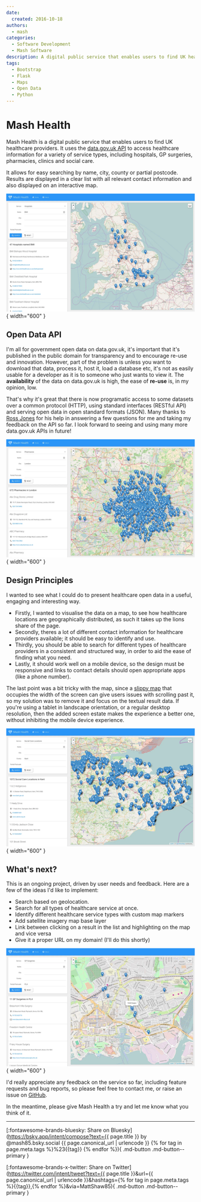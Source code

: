 ```yaml
---
date:
  created: 2016-10-18
authors:
  - mash
categories:
  - Software Development
  - Mash Software
description: A digital public service that enables users to find UK healthcare providers.
tags:
  - Bootstrap
  - Flask
  - Maps
  - Open Data
  - Python
---
```


# Mash Health

Mash Health is a digital public service that enables users to find UK healthcare providers. It uses the [data.gov.uk API](https://data.gov.uk/data/api/health) to access healthcare information for a variety of service types, including hospitals, GP surgeries, pharmacies, clinics and social care.

<!-- more -->

It allows for easy searching by name, city, county or partial postcode. Results are displayed in a clear list with all relevant contact information and also displayed on an interactive map.

![Hospitals named "BMI"](../../assets/images/health-hospitals.png){ width="600" }

## Open Data API

I'm all for government open data on data.gov.uk, it's important that it's published in the public domain for transparency and to encourage re-use and innovation. However, part of the problem is unless you want to download that data, process it, host it, load a database etc, it's not as easily usable for a developer as it is to someone who just wants to view it. The **availability** of the data on data.gov.uk is high, the ease of **re-use** is, in my opinion, low.

That's why it's great that there is now programatic access to some datasets over a common protocol (HTTP), using standard interfaces (RESTful API) and serving open data in open standard formats (JSON). Many thanks to [Ross Jones](https://mastodon.social/@rossjones) for his help in answering a few questions for me and taking my feedback on the API so far. I look forward to seeing and using many more data.gov.uk APIs in future!

![Pharmacies in London](../../assets/images/health-pharmacies.png){ width="600" }

## Design Principles

I wanted to see what I could do to present healthcare open data in a useful, engaging and interesting way.

- Firstly, I wanted to visualise the data on a map, to see how healthcare locations are geographically distributed, as such it takes up the lions share of the page.
- Secondly, theres a lot of different contact information for healthcare providers available; it should be easy to identify and use.
- Thirdly, you should be able to search for different types of healthcare providers in a consistent and structured way, in order to aid the ease of finding what you need.
- Lastly, it should work well on a mobile device, so the design must be responsive and links to contact details should open appropriate apps (like a phone number).

The last point was a bit tricky with the map, since a [slippy map](https://wiki.openstreetmap.org/wiki/Slippy_map) that occupies the width of the screen can give users issues with scrolling past it, so my solution was to remove it and focus on the textual result data. If you're using a tablet in landscape orientation, or a regular desktop resolution, then the added screen estate makes the experience a better one, without inhibiting the mobile device experience.

![Social Care in Kent](../../assets/images/health-social-care.png){ width="600" }

## What's next?

This is an ongoing project, driven by user needs and feedback. Here are a few of the ideas I'd like to implement:

- Search based on geolocation.
- Search for all types of healthcare service at once.
- Identify different healthcare service types with custom map markers
- Add satellite imagery map base layer
- Link between clicking on a result in the list and highlighting on the map and vice versa
- Give it a proper URL on my domain! (I'll do this shortly)

![GP Surgeries in the PL4 postcode](../../assets/images/health-gp.png){ width="600" }

I'd really appreciate any feedback on the service so far, including feature requests and bug reports, so please feel free to contact me, or raise an issue on [GitHub](https://github.com/MashSoftware/health).

In the meantime, please give Mash Health a try and let me know what you think of it.

---

[:fontawesome-brands-bluesky: Share on Bluesky](https://bsky.app/intent/compose?text={{ page.title }} by @mash85.bsky.social {{ page.canonical_url | urlencode }} {% for tag in page.meta.tags %}%23{{tag}} {% endfor %}){ .md-button .md-button--primary }

[:fontawesome-brands-x-twitter: Share on Twitter](https://twitter.com/intent/tweet?text={{ page.title }}&url={{ page.canonical_url | urlencode }}&hashtags={% for tag in page.meta.tags %}{{tag}},{% endfor %}&via=MattShaw85){ .md-button .md-button--primary }
